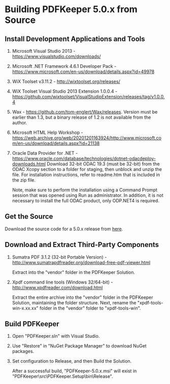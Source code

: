 # Building PDFKeeper 5.0.x from Source

##  Install Development Applications and Tools
1. Microsoft Visual Studio 2013 - https://www.visualstudio.com/downloads/
2. Microsoft .NET Framework 4.6.1 Developer Pack - https://www.microsoft.com/en-us/download/details.aspx?id=49978
3. WiX Toolset v3.11.2 - http://wixtoolset.org/releases/
4. WiX Toolset Visual Studio 2013 Extension 1.0.0.4 - https://github.com/wixtoolset/VisualStudioExtension/releases/tag/v1.0.0.4
5. Wax - https://github.com/tom-englert/Wax/releases. Version must be earlier than 1.3, but a binary release of 1.2 is not available from the author.
6. Microsoft HTML Help Workshop - https://web.archive.org/web/20201201163924/http://www.microsoft.com/en-us/download/details.aspx?id=21138
7. Oracle Data Provider for .NET - https://www.oracle.com/database/technologies/dotnet-odacdeploy-downloads.html
    Download 32-bit ODAC 19.3 (must be 32-bit) from the ODAC Xcopy section to a folder for staging, then unblock and unzip the file.
    For installation instructions, refer to readme.htm that is included in the zip file.
    
    Note, make sure to perform the installation using a Command Prompt session that was opened using Run as administrator. In addition, it is not necessary to install the full ODAC product, only ODP.NET4 is required.

## Get the Source
Download the source code for a 5.0.x release from [here](https://github.com/rffrasca/PDFKeeper/releases).

## Download and Extract Third-Party Components
1. Sumatra PDF 3.1.2 (32-bit Portable Version) - http://www.sumatrapdfreader.org/download-free-pdf-viewer.html
    
    Extract into the "vendor" folder in the PDFKeeper Solution.
2. Xpdf command line tools (Windows 32/64-bit) - http://www.xpdfreader.com/download.html

    Extract the entire archive into the "vendor" folder in the PDFKeeper Solution, maintaining the folder structure. Next, rename the "xpdf-tools-win-x.xx.xx" folder in the "vendor" folder to "xpdf-tools-win".

## Build PDFKeeper
1. Open "PDFKeeper.sln" with Visual Studio.
2. Use "Restore" in "NuGet Package Manager" to download NuGet packages.
3. Set configuration to Release, and then Build the Solution.

    After a successful build, "PDFKeeper-5.0.x.msi" will exist in "PDFKeeper\src\PDFKeeper.Setup\bin\Release".    
